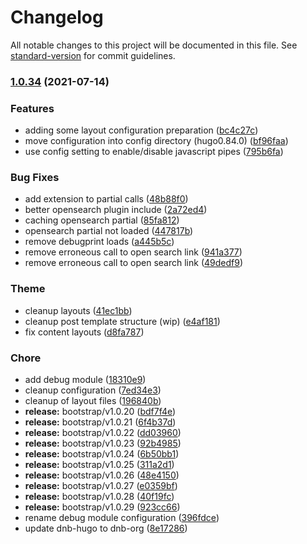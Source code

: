 # Changelog

All notable changes to this project will be documented in this file. See [standard-version](https://github.com/conventional-changelog/standard-version) for commit guidelines.

### [1.0.34](https://github.com/dnb-org/blocks/compare/bootstrap5/v1.0.33...bootstrap5/v1.0.34) (2021-07-14)


### Features

* adding some layout configuration preparation ([bc4c27c](https://github.com/dnb-org/blocks/commit/bc4c27ca547901cb2c9d515dc215dc90f31f7979))
* move configuration into config directory (hugo0.84.0) ([bf96faa](https://github.com/dnb-org/blocks/commit/bf96faa0f5bd9b6dea562e9de60cbd1474c64056))
* use config setting to enable/disable javascript pipes ([795b6fa](https://github.com/dnb-org/blocks/commit/795b6fa269f8532f8aa3368283f56996cab8bc30))


### Bug Fixes

* add extension to partial calls ([48b88f0](https://github.com/dnb-org/blocks/commit/48b88f06d915e9803dd117ec0681808dfd5d3c33))
* better opensearch plugin include ([2a72ed4](https://github.com/dnb-org/blocks/commit/2a72ed4bb115b16e361bf01988ead063bfd20b08))
* caching opensearch partial ([85fa812](https://github.com/dnb-org/blocks/commit/85fa812ab23b9d11ef19cd1c96d4301e680f1248))
* opensearch partial  not loaded ([447817b](https://github.com/dnb-org/blocks/commit/447817ba0bcf08ad46023e094d5600599f5d9ed2))
* remove debugprint loads ([a445b5c](https://github.com/dnb-org/blocks/commit/a445b5c89a79540a5e5b734f220b32a150997d05))
* remove erroneous call to open search link ([941a377](https://github.com/dnb-org/blocks/commit/941a3773459e134a6de72b1d9b1b2c155c967469))
* remove erroneous call to open search link ([49dedf9](https://github.com/dnb-org/blocks/commit/49dedf9a302b886de1de57bafe1a6636baae0687))


### Theme

* cleanup layouts ([41ec1bb](https://github.com/dnb-org/blocks/commit/41ec1bb85fde5d8ee190491e6c95db3967906a57))
* cleanup post template structure (wip) ([e4af181](https://github.com/dnb-org/blocks/commit/e4af181ef6e9aeba56935b1b080239a31fd3943f))
* fix content layouts ([d8fa787](https://github.com/dnb-org/blocks/commit/d8fa78741b24e9f9157541f843578c86d9200cd5))


### Chore

* add debug module ([18310e9](https://github.com/dnb-org/blocks/commit/18310e9d5392b668b3831b0fe24b00d077068458))
* cleanup configuration ([7ed34e3](https://github.com/dnb-org/blocks/commit/7ed34e3fd254b2489fc75206354779aa4bc20aa4))
* cleanup of layout files ([196840b](https://github.com/dnb-org/blocks/commit/196840b9714744784fe08ffec56f76dbd0d37582))
* **release:** bootstrap/v1.0.20 ([bdf7f4e](https://github.com/dnb-org/blocks/commit/bdf7f4e66b8d8b6ec95f70b6fe31a8ba02f1933c))
* **release:** bootstrap/v1.0.21 ([6f4b37d](https://github.com/dnb-org/blocks/commit/6f4b37d82dfc731712b3abfafeff750322ae693a))
* **release:** bootstrap/v1.0.22 ([dd03960](https://github.com/dnb-org/blocks/commit/dd03960c55faadeb08b8b0f1cce3f918d559b841))
* **release:** bootstrap/v1.0.23 ([92b4985](https://github.com/dnb-org/blocks/commit/92b4985f8e1187a9d0f636e62b5bbcb3a409f429))
* **release:** bootstrap/v1.0.24 ([6b50bb1](https://github.com/dnb-org/blocks/commit/6b50bb1e41132ba1e46ae410b6c51b7753ef76db))
* **release:** bootstrap/v1.0.25 ([311a2d1](https://github.com/dnb-org/blocks/commit/311a2d165e3e0ca7ca11aa9062210e8e38e009a4))
* **release:** bootstrap/v1.0.26 ([48e4150](https://github.com/dnb-org/blocks/commit/48e4150f03ca6767d85d673c85f688859441bb33))
* **release:** bootstrap/v1.0.27 ([e0359bf](https://github.com/dnb-org/blocks/commit/e0359bf79d06b7207e1db4425a04aed06b6f43e5))
* **release:** bootstrap/v1.0.28 ([40f19fc](https://github.com/dnb-org/blocks/commit/40f19fcb4de2d310e5ef6d204cda236497dab74b))
* **release:** bootstrap/v1.0.29 ([923cc66](https://github.com/dnb-org/blocks/commit/923cc663b9f1acd7fc7018defdc76ae1a6bb8def))
* rename debug module configuration ([396fdce](https://github.com/dnb-org/blocks/commit/396fdcebfbaaf19f47e9c2b400a703abd9ebfaf9))
* update dnb-hugo to dnb-org ([8e17286](https://github.com/dnb-org/blocks/commit/8e1728678a7c2ea015514f99f9e1fcd3c2164322))
